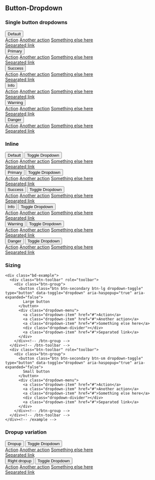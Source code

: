 
<div class="sub-header">
  <h2 class="component-title" id="button-dropdown">Button-Dropdown</h2>
</div>


<div class="row">
  <div class="col-lg-3">
    <h3 class="component-title">Single button dropdowns</h3>
    <div class="bd-example">
      <div class="btn-group">
        <button type="button" class="btn btn-secondary dropdown-toggle" data-toggle="dropdown" aria-haspopup="true" aria-expanded="false">Default</button>
        <div class="dropdown-menu">
          <a class="dropdown-item" href="#">Action</a>
          <a class="dropdown-item" href="#">Another action</a>
          <a class="dropdown-item" href="#">Something else here</a>
          <div class="dropdown-divider"></div>
          <a class="dropdown-item" href="#">Separated link</a>
        </div>
      </div><!-- /btn-group -->
      <div class="btn-group">
        <button type="button" class="btn btn-primary dropdown-toggle" data-toggle="dropdown" aria-haspopup="true" aria-expanded="false">Primary</button>
        <div class="dropdown-menu">
          <a class="dropdown-item" href="#">Action</a>
          <a class="dropdown-item" href="#">Another action</a>
          <a class="dropdown-item" href="#">Something else here</a>
          <div class="dropdown-divider"></div>
          <a class="dropdown-item" href="#">Separated link</a>
        </div>
      </div><!-- /btn-group -->
      <div class="btn-group">
        <button type="button" class="btn btn-success dropdown-toggle" data-toggle="dropdown" aria-haspopup="true" aria-expanded="false">Success</button>
        <div class="dropdown-menu">
          <a class="dropdown-item" href="#">Action</a>
          <a class="dropdown-item" href="#">Another action</a>
          <a class="dropdown-item" href="#">Something else here</a>
          <div class="dropdown-divider"></div>
          <a class="dropdown-item" href="#">Separated link</a>
        </div>
      </div><!-- /btn-group -->
      <div class="btn-group">
        <button type="button" class="btn btn-info dropdown-toggle" data-toggle="dropdown" aria-haspopup="true" aria-expanded="false">Info</button>
        <div class="dropdown-menu">
          <a class="dropdown-item" href="#">Action</a>
          <a class="dropdown-item" href="#">Another action</a>
          <a class="dropdown-item" href="#">Something else here</a>
          <div class="dropdown-divider"></div>
          <a class="dropdown-item" href="#">Separated link</a>
        </div>
      </div><!-- /btn-group -->
      <div class="btn-group">
        <button type="button" class="btn btn-warning dropdown-toggle" data-toggle="dropdown" aria-haspopup="true" aria-expanded="false">Warning</button>
        <div class="dropdown-menu">
          <a class="dropdown-item" href="#">Action</a>
          <a class="dropdown-item" href="#">Another action</a>
          <a class="dropdown-item" href="#">Something else here</a>
          <div class="dropdown-divider"></div>
          <a class="dropdown-item" href="#">Separated link</a>
        </div>
      </div><!-- /btn-group -->
      <div class="btn-group">
        <button type="button" class="btn btn-danger dropdown-toggle" data-toggle="dropdown" aria-haspopup="true" aria-expanded="false">Danger</button>
        <div class="dropdown-menu">
          <a class="dropdown-item" href="#">Action</a>
          <a class="dropdown-item" href="#">Another action</a>
          <a class="dropdown-item" href="#">Something else here</a>
          <div class="dropdown-divider"></div>
          <a class="dropdown-item" href="#">Separated link</a>
        </div>
      </div><!-- /btn-group -->
    </div>
  </div>
  <div class="col-lg-3">
    <h3 class="component-title">Inline</h3>
    <div class="bd-example">
      <div class="btn-group">
        <button type="button" class="btn btn-secondary">Default</button>
        <button type="button" class="btn btn-secondary dropdown-toggle" data-toggle="dropdown" aria-haspopup="true" aria-expanded="false">
          <span class="sr-only">Toggle Dropdown</span>
        </button>
        <div class="dropdown-menu">
          <a class="dropdown-item" href="#">Action</a>
          <a class="dropdown-item" href="#">Another action</a>
          <a class="dropdown-item" href="#">Something else here</a>
          <div class="dropdown-divider"></div>
          <a class="dropdown-item" href="#">Separated link</a>
        </div>
      </div><!-- /btn-group -->
      <div class="btn-group">
        <button type="button" class="btn btn-primary">Primary</button>
        <button type="button" class="btn btn-primary dropdown-toggle" data-toggle="dropdown" aria-haspopup="true" aria-expanded="false">
          <span class="sr-only">Toggle Dropdown</span>
        </button>
        <div class="dropdown-menu">
          <a class="dropdown-item" href="#">Action</a>
          <a class="dropdown-item" href="#">Another action</a>
          <a class="dropdown-item" href="#">Something else here</a>
          <div class="dropdown-divider"></div>
          <a class="dropdown-item" href="#">Separated link</a>
        </div>
      </div><!-- /btn-group -->
      <div class="btn-group">
        <button type="button" class="btn btn-success">Success</button>
        <button type="button" class="btn btn-success dropdown-toggle" data-toggle="dropdown" aria-haspopup="true" aria-expanded="false">
          <span class="sr-only">Toggle Dropdown</span>
        </button>
        <div class="dropdown-menu">
          <a class="dropdown-item" href="#">Action</a>
          <a class="dropdown-item" href="#">Another action</a>
          <a class="dropdown-item" href="#">Something else here</a>
          <div class="dropdown-divider"></div>
          <a class="dropdown-item" href="#">Separated link</a>
        </div>
      </div><!-- /btn-group -->
      <div class="btn-group">
        <button type="button" class="btn btn-info">Info</button>
        <button type="button" class="btn btn-info dropdown-toggle" data-toggle="dropdown" aria-haspopup="true" aria-expanded="false">
          <span class="sr-only">Toggle Dropdown</span>
        </button>
        <div class="dropdown-menu">
          <a class="dropdown-item" href="#">Action</a>
          <a class="dropdown-item" href="#">Another action</a>
          <a class="dropdown-item" href="#">Something else here</a>
          <div class="dropdown-divider"></div>
          <a class="dropdown-item" href="#">Separated link</a>
        </div>
      </div><!-- /btn-group -->
      <div class="btn-group">
        <button type="button" class="btn btn-warning">Warning</button>
        <button type="button" class="btn btn-warning dropdown-toggle" data-toggle="dropdown" aria-haspopup="true" aria-expanded="false">
          <span class="sr-only">Toggle Dropdown</span>
        </button>
        <div class="dropdown-menu">
          <a class="dropdown-item" href="#">Action</a>
          <a class="dropdown-item" href="#">Another action</a>
          <a class="dropdown-item" href="#">Something else here</a>
          <div class="dropdown-divider"></div>
          <a class="dropdown-item" href="#">Separated link</a>
        </div>
      </div><!-- /btn-group -->
      <div class="btn-group">
        <button type="button" class="btn btn-danger">Danger</button>
        <button type="button" class="btn btn-danger dropdown-toggle" data-toggle="dropdown" aria-haspopup="true" aria-expanded="false">
          <span class="sr-only">Toggle Dropdown</span>
        </button>
        <div class="dropdown-menu">
          <a class="dropdown-item" href="#">Action</a>
          <a class="dropdown-item" href="#">Another action</a>
          <a class="dropdown-item" href="#">Something else here</a>
          <div class="dropdown-divider"></div>
          <a class="dropdown-item" href="#">Separated link</a>
        </div>
      </div><!-- /btn-group -->
    </div>

  </div>
  <div class="col-lg-3">
    <h3 class="component-title">Sizing</h3>

    <div class="bd-example">
      <div class="btn-toolbar" role="toolbar">
        <div class="btn-group">
          <button class="btn btn-secondary btn-lg dropdown-toggle" type="button" data-toggle="dropdown" aria-haspopup="true" aria-expanded="false">
            Large button
          </button>
          <div class="dropdown-menu">
            <a class="dropdown-item" href="#">Action</a>
            <a class="dropdown-item" href="#">Another action</a>
            <a class="dropdown-item" href="#">Something else here</a>
            <div class="dropdown-divider"></div>
            <a class="dropdown-item" href="#">Separated link</a>
          </div>
        </div><!-- /btn-group -->
      </div><!-- /btn-toolbar -->
      <div class="btn-toolbar" role="toolbar">
        <div class="btn-group">
          <button class="btn btn-secondary btn-sm dropdown-toggle" type="button" data-toggle="dropdown" aria-haspopup="true" aria-expanded="false">
            Small button
          </button>
          <div class="dropdown-menu">
            <a class="dropdown-item" href="#">Action</a>
            <a class="dropdown-item" href="#">Another action</a>
            <a class="dropdown-item" href="#">Something else here</a>
            <div class="dropdown-divider"></div>
            <a class="dropdown-item" href="#">Separated link</a>
          </div>
        </div><!-- /btn-group -->
      </div><!-- /btn-toolbar -->
    </div><!-- /example -->
  </div>
  <div class="col-lg-3">
    <h3 class="component-title">Dropup variation</h3>

<div class="bd-example">
  <div class="btn-toolbar" role="toolbar">
    <div class="btn-group dropup">
      <button type="button" class="btn btn-secondary">Dropup</button>
      <button type="button" class="btn btn-secondary dropdown-toggle" data-toggle="dropdown" aria-haspopup="true" aria-expanded="false">
        <span class="sr-only">Toggle Dropdown</span>
      </button>
      <div class="dropdown-menu">
        <a class="dropdown-item" href="#">Action</a>
        <a class="dropdown-item" href="#">Another action</a>
        <a class="dropdown-item" href="#">Something else here</a>
        <div class="dropdown-divider"></div>
        <a class="dropdown-item" href="#">Separated link</a>
      </div>
    </div><!-- /btn-group -->
    <div class="btn-group dropup">
      <button type="button" class="btn btn-primary">Right dropup</button>
      <button type="button" class="btn btn-primary dropdown-toggle" data-toggle="dropdown" aria-haspopup="true" aria-expanded="false">
        <span class="sr-only">Toggle Dropdown</span>
      </button>
      <div class="dropdown-menu dropdown-menu-right">
        <a class="dropdown-item" href="#">Action</a>
        <a class="dropdown-item" href="#">Another action</a>
        <a class="dropdown-item" href="#">Something else here</a>
        <div class="dropdown-divider"></div>
        <a class="dropdown-item" href="#">Separated link</a>
      </div>
    </div><!-- /btn-group -->
  </div>
</div>
  </div>
</div>










